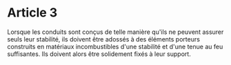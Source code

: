 # Article 3

Lorsque les conduits sont conçus de telle manière qu'ils ne peuvent assurer seuls leur stabilité, ils doivent être adossés à des éléments porteurs construits en matériaux incombustibles d'une stabilité et d'une tenue au feu suffisantes. Ils doivent alors être solidement fixés à leur support.
